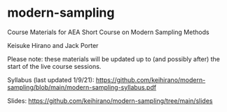 # modern-sampling
Course Materials for AEA Short Course on Modern Sampling Methods

Keisuke Hirano and Jack Porter

Please note: these materials will be updated up to (and possibly after) the start of the live course sessions.

Syllabus (last updated 1/9/21): https://github.com/keihirano/modern-sampling/blob/main/modern-sampling-syllabus.pdf

Slides: https://github.com/keihirano/modern-sampling/tree/main/slides
